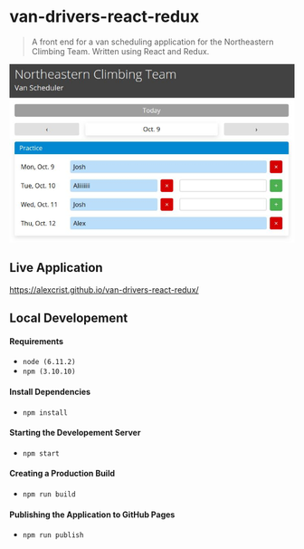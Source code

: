 # van-drivers-react-redux

> A front end for a van scheduling application for the Northeastern Climbing Team. Written using React and Redux.

![demo screenshot](./screenshot.jpg)

## Live Application

https://alexcrist.github.io/van-drivers-react-redux/

## Local Developement

#### Requirements

- `node (6.11.2)`
- `npm (3.10.10)`

#### Install Dependencies

- `npm install`

#### Starting the Developement Server

- `npm start`

#### Creating a Production Build

- `npm run build`

#### Publishing the Application to GitHub Pages

- `npm run publish`
